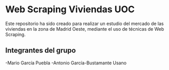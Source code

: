 # Web Scraping Viviendas UOC
Este repositorio ha sido creado para realizar un estudio del mercado de las viviendas en la zona de Madrid Oeste, mediante el uso de técnicas de Web Scraping.

## Integrantes del grupo
  -Mario García Puebla
  -Antonio García-Bustamante Usano

